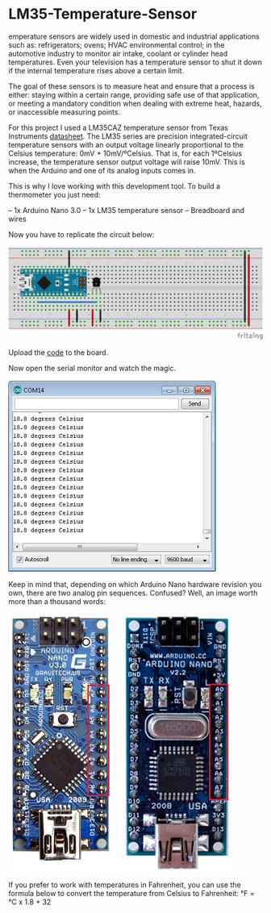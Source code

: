 # LM35-Temperature-Sensor

emperature sensors are widely used in domestic and industrial applications such as: refrigerators; ovens; HVAC environmental control; in the automotive industry to monitor air intake, coolant or cylinder head temperatures. Even your television has a temperature sensor to shut it down if the internal temperature rises above a certain limit.

The goal of these sensors is to measure heat and ensure that a process is either: staying within a certain range, providing safe use of that application, or meeting a mandatory condition when dealing with extreme heat, hazards, or inaccessible measuring points.

For this project I used a LM35CAZ temperature sensor from Texas Instruments [datasheet](resources/LM35.pdf). The LM35 series are precision integrated-circuit temperature sensors with an output voltage linearly proportional to the Celsius temperature: 0mV + 10mV/ºCelsius. That is, for each 1ºCelsius increase, the temperature sensor output voltage will raise 10mV. This is when the Arduino and one of its analog inputs comes in.

This is why I love working with this development tool. To build a thermometer you just need:

– 1x Arduino Nano 3.0
– 1x LM35 temperature sensor
– Breadboard and wires

Now you have to replicate the circuit below:<br/>
<br/>
![alt text](resources/LM35-Temperature-Sensor_bb.png?raw=true)

Upload the [code](LM35_Temperature_Sensor.ino) to the board.

Now open the serial monitor and watch the magic.<br/>
<br/>
![alt text](resources/SerialMonitor.jpg?raw=true)

Keep in mind that, depending on which Arduino Nano hardware revision you own, there are two analog pin sequences. Confused? Well, an image worth more than a thousand words:<br/>
<br/>
![alt text](resources/AnalogPins.jpg?raw=true)

If you prefer to work with temperatures in Fahrenheit, you can use the formula below to convert the temperature from Celsius to Fahrenheit:
°F = °C x 1.8 + 32